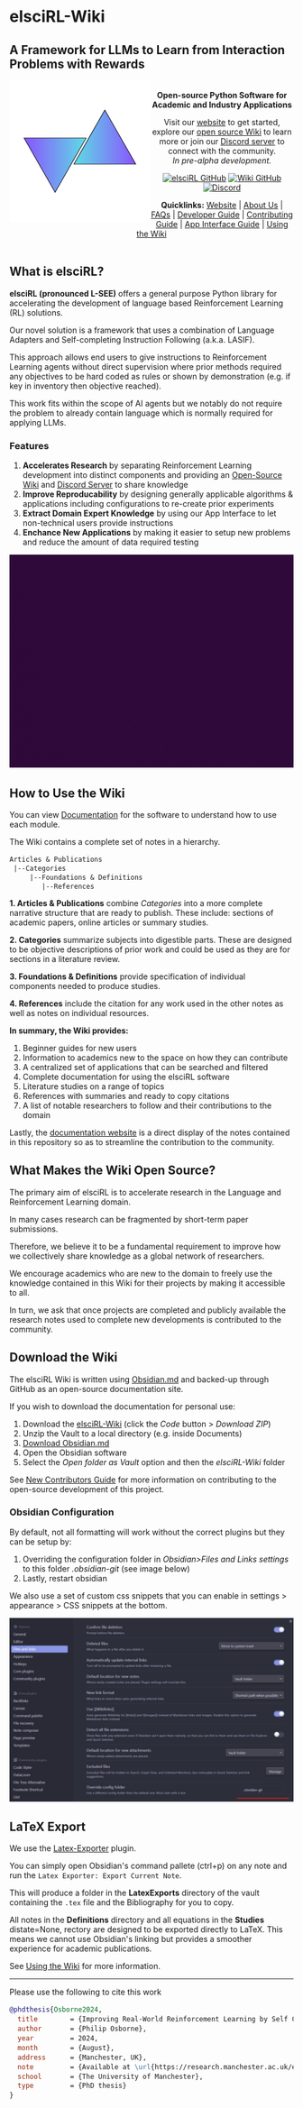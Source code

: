 # elsciRL-Wiki
## A Framework for LLMs to Learn from Interaction Problems with Rewards

<a href="https://elsci.org"><img src="https://raw.githubusercontent.com/pdfosborne/elsciRL-Wiki/refs/heads/main/Resources/images/elsciRL_logo_v3_2trianglesLight_transparent.png" align="left" height="250" width="250" ></a>

<div align="center">

<br>
<b>Open-source Python Software for Academic and Industry Applications</b>

Visit our <a href="https://elsci.org">website</a> to get started, explore our <a href="https://github.com/pdfosborne/elsciRL-Wiki">open source Wiki</a> to learn more or join our <a href="https://discord.gg/GgaqcrYCxt">Discord server</a> to connect with the community.
<br>
<i>In pre-alpha development.</i>
<p> </p>
</div>

<div align="center">

<a href="https://github.com/pdfosborne/elsciRL">![elsciRL GitHub](https://img.shields.io/github/stars/pdfosborne/elsciRL?style=for-the-badge&logo=github&label=elsciRL&link=https%3A%2F%2Fgithub.com%2Fpdfosborne%2FelsciRL)</a> <a href="https://github.com/pdfosborne/elsciRL-Wiki">![Wiki GitHub](https://img.shields.io/github/stars/pdfosborne/elsciRL-Wiki?style=for-the-badge&logo=github&label=elsciRL-Wiki&link=https%3A%2F%2Fgithub.com%2Fpdfosborne%2FelsciRL-Wiki)</a> <a href="https://discord.gg/GgaqcrYCxt">![Discord](https://img.shields.io/discord/1310579689315893248?style=for-the-badge&logo=discord&label=Discord&link=https%3A%2F%2Fdiscord.com%2Fchannels%2F1184202186469683200%2F1184202186998173878)</a>

<b>Quicklinks:</b> [Website](https://elsci.org) | [About Us](<./About us.md>) | [FAQs](<./FAQs.md>) | [Developer Guide](<./Developer Guide.md>) | [Contributing Guide](<./Become a Contributor.md>) | [App Interface Guide](<./App Interface Guide.md>) | [Using the Wiki](<./Docs & Wiki Guide.md>)
<br>
<br>
</div>

## What is elsciRL?

**elsciRL (pronounced L-SEE)** offers a general purpose Python library for accelerating the development of language based Reinforcement Learning (RL) solutions.

Our novel solution is a framework that uses a combination of Language Adapters and Self-completing Instruction Following (a.k.a. LASIF).

This approach allows end users to give instructions to Reinforcement Learning agents without direct supervision where prior methods required any objectives to be hard coded as rules or shown by demonstration (e.g. if key in inventory then objective reached).

This work fits within the scope of AI agents but we notably do not require the problem to already contain language which is normally required for applying LLMs.

### Features
1. **Accelerates Research** by separating Reinforcement Learning development into distinct components and providing an [Open-Source Wiki](https://github.com/pdfosborne/elsciRL-Wiki) and [Discord Server](https://discord.gg/GgaqcrYCxt) to share knowledge
2. **Improve Reproducability** by designing generally applicable algorithms & applications including configurations to re-create prior experiments
3. **Extract Domain Expert Knowledge** by using our App Interface to let non-technical users provide instructions
4. **Enchance New Applications** by making it easier to setup new problems and reduce the amount of data required testing

<div width="75%" align="center">
	<img src="https://github.com/pdfosborne/elsciRL-Wiki/blob/main/Resources/images/Agent-Performance-2.gif?raw=true" />
</div>

## How to Use the Wiki

You can view [Documentation](<Documentation/Documentation Info.md>) for the software to understand how to use each module.

The Wiki contains a complete set of notes in a hierarchy.

```
Articles & Publications
 |--Categories
	 |--Foundations & Definitions
		|--References
```

**1. Articles & Publications** combine *Categories* into a more complete narrative structure that are ready to publish. These include: sections of academic papers, online articles or summary studies.

**2. Categories** summarize subjects into digestible parts. These are designed to be objective descriptions of prior work and could be used as they are for sections in a literature review.

**3. Foundations & Definitions** provide specification of individual components needed to produce studies.

**4. References** include the citation for any work used in the other notes as well as notes on individual resources.

**In summary, the Wiki provides:**

1. Beginner guides for new users
2. Information to academics new to the space on how they can contribute
3. A centralized set of applications that can be searched and filtered
4. Complete documentation for using the elsciRL software
5. Literature studies on a range of topics
6. References with summaries and ready to copy citations
7. A list of notable researchers to follow and their contributions to the domain

Lastly, the [documentation website](https://elsci.org/) is a direct display of the notes contained in this repository so as to streamline the contribution to the community.

## What Makes the Wiki Open Source? 

The primary aim of elsciRL is to accelerate research in the Language and Reinforcement Learning domain. 

In many cases research can be fragmented by short-term paper submissions. 

Therefore, we believe it to be a fundamental requirement to improve how we collectively share knowledge as a global network of researchers. 

We encourage academics who are new to the domain to freely use the knowledge contained in this Wiki for their projects by making it accessible to all. 

In turn, we ask that once projects are completed and publicly available the research notes used to complete new developments is contributed to the community. 

## Download the Wiki

The elsciRL Wiki is written using [Obsidian.md](https://obsidian.md/) and backed-up through GitHub as an open-source documentation site. 

If you wish to download the documentation for personal use:

1. Download the [elsciRL-Wiki](https://github.com/pdfosborne/elsciRL-Wiki/tree/main) (click the *Code* button > *Download ZIP*)
2. Unzip the Vault to a local directory (e.g. inside Documents)
3. [Download Obsidian.md](https://obsidian.md/download)
4. Open the Obsidian software
5. Select the *Open folder as Vault* option and then the *elsciRL-Wiki* folder 

See [New Contributors Guide](https://elsci.org/Become+a+Contributor) for more information on contributing to the open-source development of this project.

### Obsidian Configuration

By default, not all formatting will work without the correct plugins but they can be setup by:
1. Overriding the configuration folder in *Obsidian>Files and Links settings* to this folder *.obsidian-git* (see image below)
2. Lastly, restart obsidian

We also use a set of custom css snippets that you can enable in settings > appearance > CSS snippets at the bottom.

![obsidian\_settings](https://raw.githubusercontent.com/pdfosborne/elsciRL-Wiki/refs/heads/main/Documentation/_Guide/0%20-%20Prerequisites/_images/Obsidian%20settings.png)

## LaTeX Export

We use the [Latex-Exporter](https://github.com/mscott99/latex-exporter?tab=readme-ov-file) plugin.

You can simply open Obsidian's command pallete (ctrl+p) on any note and run the `Latex Exporter: Export Current Note`. 

This will produce a folder in the **LatexExports** directory of the vault containing the `.tex` file and the Bibliography for you to copy.

All notes in the **Definitions** directory and all equations in the **Studies** distate=None, rectory are designed to be exported directly to LaTeX. This means we cannot use Obsidian's linking but provides a smoother experience for academic publications.

See [Using the Wiki](<./Docs & Wiki Guide.md>) for more information.

--- 

Please use the following to cite this work

```bibtex
@phdthesis{Osborne2024,
  title        = {Improving Real-World Reinforcement Learning by Self Completing Human Instructions on Rule Defined Language},  
  author       = {Philip Osborne},  
  year         = 2024,  
  month        = {August},  
  address      = {Manchester, UK},  
  note         = {Available at \url{https://research.manchester.ac.uk/en/studentTheses/improving-real-world-reinforcement-learning-by-self-completing-hu}},  
  school       = {The University of Manchester},  
  type         = {PhD thesis}
}
```
